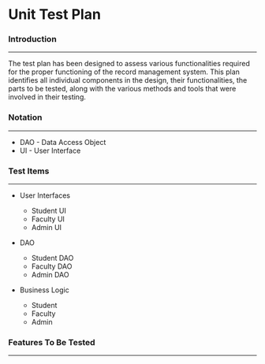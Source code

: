 # **Unit Test Plan**

### **Introduction**
---

The test plan has been designed to assess various functionalities required for the proper functioning of the record management system. This plan identifies all individual components in the design, their functionalities, the parts to be tested, along with the various methods and tools that were involved in their testing.

### **Notation**
---
- DAO - Data Access Object
- UI - User Interface

### **Test Items**
---
- User Interfaces
    * Student UI
    * Faculty UI
    * Admin UI

- DAO
    - Student DAO
    - Faculty DAO
    - Admin DAO

- Business Logic
    - Student 
    - Faculty
    - Admin

### **Features To Be Tested**
---